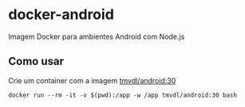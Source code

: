 # docker-android

Imagem Docker para ambientes Android com Node.js

## Como usar

Crie um container com a imagem [tmvdl/android:30](https://hub.docker.com/r/tmvdl/android)

```docker
docker run --rm -it -v $(pwd):/app -w /app tmvdl/android:30 bash
```
